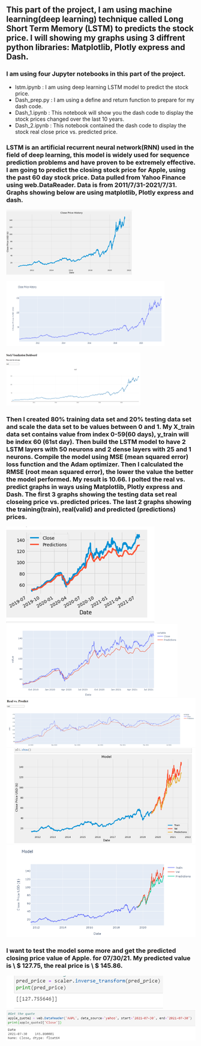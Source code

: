 ## This part of the project, I am using machine learning(deep learning) technique called Long Short Term Memory (LSTM) to predicts the stock price. I will showing my graphs using 3 diffrent python libraries: Matplotlib, Plotly express and Dash.
### I am using four Jupyter notebooks in this part of the project. 
- lstm.ipynb : I am using deep learning LSTM model to predict the stock price. 
- Dash_prep.py : I am using a define and return function to prepare for my dash code. 
- Dash_1.ipynb : This notebook will show you the dash code to display the stock prices changed over the last 10 years. 
- Dash_2.ipynb : This notebook contained the dash code to display the stock real close price vs. predicted price.  
### LSTM is an artificial recurrent neural network(RNN) used in the field of deep learning, this model is widely used for sequence prediction problems and have proven to be extremely effective. I am going to predict the closing stock price for Apple, using the past 60 day stock price. Data pulled from Yahoo Finance using web.DataReader. Data is from 2011/7/31-2021/7/31. Graphs showing below are using matplotlib, Plotly express and dash. 
![10 years stock price](Images/stock_matplotlib.png)

![10 years stock price](Images/stock_plotly.png)

![10 years stock price](Images/stock_dash.png)

### Then I created 80% training data set and 20% testing data set and scale the data set to be values between 0 and 1. My X_train data set contains value from index 0-59(60 days), y_train will be index 60 (61st day). Then build the LSTM model to have 2 LSTM layers with 50 neurons and 2 dense layers with 25 and 1 neurons. Compile the model using MSE (mean squared error) loss function and the Adam optimizer. Then I calculated the RMSE (root mean squared error), the lower the value the better the model performed. My result is 10.66. I polted the real vs. predict graphs in ways using Matplotlib, Plotly express and Dash. The first 3 graphs showing the testing data set real closeing price vs. predicted prices. The last 2 graphs showing the training(train), real(valid) and predicted (predictions) prices. 

![Real vs. Predict](Images/compare_matplotlib.png)
![Real vs. Predict](Images/compare_plotly.png)
![Real vs. Predict](Images/compare_dash.png)
![Real vs. Predict](Images/compare_2_matplotlib.png)
![Real vs. Predict](Images/compare_2_plotly.png)

### I want to test the model some more and get the predicted closing price value of Apple. for 07/30/21. My predicted value is \ $ 127.75, the real price is \ $ 145.86.

![predict](Images/predict.png)
![real](Images/real.png)






